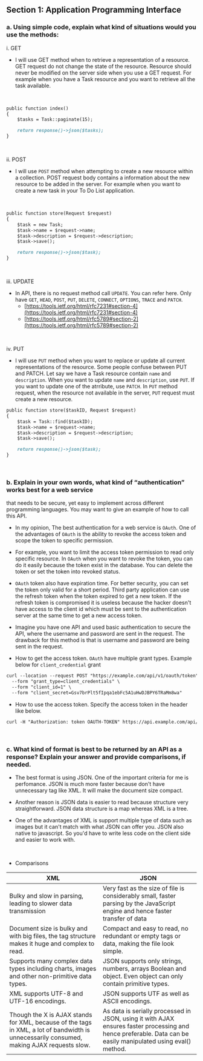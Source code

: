 ## Section 1: Application Programming Interface

### a. Using simple code, explain what kind of situations would you use the methods:

i. GET

- I will use GET method when to retrieve a representation of a resource. GET request do not change the state of the resource.
Resource should never be modified on the server side when you use a GET request. For example when you have a Task resource
and you want to retrieve all the task available.

<br>

```markdown
public function index()
{
    $tasks = Task::paginate(15);

    return response()->json($tasks);
}
```

<br>

ii. POST

- I will use `POST` method when attempting to create a new resource within a collection. 
POST request body contains a information about the new resource to be added in the server. For example when you want to create
a new task in your To Do List application.

<br>

```markdown
public function store(Request $request)
{
    $task = new Task;
    $task->name = $request->name;
    $task->description = $request->description;
    $task->save();

    return response()->json($task);
}
```

<br>

iii. UPDATE

- In API, there is no request method call `UPDATE`. You can refer here. Only have `GET`, `HEAD`, `POST`, `PUT`, `DELETE`, `CONNECT`, `OPTIONS`, `TRACE` and `PATCH`.
  - [https://tools.ietf.org/html/rfc7231#section-4](https://tools.ietf.org/html/rfc7231#section-4)
  - [https://tools.ietf.org/html/rfc5789#section-2](https://tools.ietf.org/html/rfc5789#section-2)

<br>

iv. PUT
- I will use `PUT` method when you want to replace or update all current representations of the resource. Some people confuse between
PUT and PATCH. Let say we have a Task resource contain `name` and `description`. When you want to update `name` and `description`,
use `PUT`. If you want to update one of the atrribute, use `PATCH`. In `PUT` method request, when the resource not available in
the server, `PUT` request must create a new resource.

```markdown
public function store($taskID, Request $request)
{
    $task = Task::find($taskID);
    $task->name = $request->name;
    $task->description = $request->description;
    $task->save();

    return response()->json($task);
}
```

<br>

### b. Explain in your own words, what kind of “authentication” works best for a web service
that needs to be secure, yet easy to implement across different programming languages.
You may want to give an example of how to call this API.

- In my opinion, The best authentication for a web service is `OAuth`. One of the advantages of `OAuth` is the ability to revoke the access
token and scope the token to specific permission. 

- For example, you want to limit the access token permission to read only specific resource.
In `OAuth` when you want to revoke the token, you can do it easily because the token exist in the database. You can delete the token
or set the token into revoked status. 

- `OAuth` token also have expiration time. For better security, you can set the token only valid for a short
period. Third party application can use the refresh token when the token expired to get a new token.
If the refresh token is compromised it is useless because the hacker doesn't have access to the client id which must be sent to the authentication server at the same time to get a new access token.

- Imagine you have one API and used basic authentication to secure the API, where the username and password are sent in the request.
The drawback for this method is that is username and password are being sent in the request.

- How to get the access token. `OAuth` have multiple grant types. Example below for `client_credential` grant
```markdown
curl --location --request POST "https://example.com/api/v1/oauth/token" \
  --form "grant_type=client_credentials" \
  --form "client_id=1" \
  --form "client_secret=Gsv7brPlt5fIpqa1ebFc5A1uHwDJBPY6TRaMm8wa"
```

- How to use the access token. Specify the access token in the header like below.

```markdown
curl -H "Authorization: token OAUTH-TOKEN" https://api.example.com/api/v1/
```

<br>

### c. What kind of format is best to be returned by an API as a response? Explain your answer and provide comparisons, if needed.

- The best format is using JSON. One of the important criteria for me is perfomance. JSON is much more faster because don't have
unnecessary tag like XML. It will make the document size compact. 

- Another reason is JSON data is easier to read because structure
very straightforward. JSON data structure is a map whereas XML is a tree. 

- One of the advantages of XML is support multiple type
of data such as images but it can't match with what JSON can offer you. JSON also native to javascript. So you'd have to write less code
on the client side and easier to work with.

<br>

- Comparisons

| XML                                                                                                                                       | JSON                                                                                                                                                          |
|-------------------------------------------------------------------------------------------------------------------------------------------|---------------------------------------------------------------------------------------------------------------------------------------------------------------|
| Bulky and slow in parsing, leading to slower data transmission                                                                            | Very fast as the size of file is considerably small, faster parsing by the JavaScript engine and hence faster transfer of data                                |
| Document size is bulky and with big files, the tag structure makes it huge and complex to read.                                           | Compact and easy to read, no redundant or empty tags or data, making the file look simple.                                                                    |
| Supports many complex data types including charts, images and other non-primitive data types.                                             | JSON supports only strings, numbers, arrays Boolean and object. Even object can only contain primitive types.                                                 |
| XML supports UTF-8 and UTF-16 encodings.                                                                                                  | JSON supports UTF as well as ASCII encodings.                                                                                                                 |
| Though the X is AJAX stands for XML, because of the tags in XML, a lot of bandwidth is unnecessarily consumed, making AJAX requests slow. | As data is serially processed in JSON, using it with AJAX ensures faster processing and hence preferable. Data can be easily manipulated using eval() method. |
